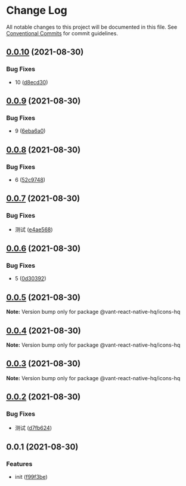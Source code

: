 # Change Log

All notable changes to this project will be documented in this file.
See [Conventional Commits](https://conventionalcommits.org) for commit guidelines.

## [0.0.10](https://github.com/startgain/lerna-vant-react-native-hq/compare/@vant-react-native-hq/icons-hq@0.0.9...@vant-react-native-hq/icons-hq@0.0.10) (2021-08-30)


### Bug Fixes

* 10 ([d8ecd30](https://github.com/startgain/lerna-vant-react-native-hq/commit/d8ecd30c7950735597168e0b9c336dc324b702e9))





## [0.0.9](https://github.com/startgain/lerna-vant-react-native-hq/compare/@vant-react-native-hq/icons-hq@0.0.8...@vant-react-native-hq/icons-hq@0.0.9) (2021-08-30)


### Bug Fixes

* 9 ([6eba6a0](https://github.com/startgain/lerna-vant-react-native-hq/commit/6eba6a01177d3f1912558f8eaa0d0699c02db778))





## [0.0.8](https://github.com/startgain/lerna-vant-react-native-hq/compare/@vant-react-native-hq/icons-hq@0.0.7...@vant-react-native-hq/icons-hq@0.0.8) (2021-08-30)


### Bug Fixes

* 6 ([52c9748](https://github.com/startgain/lerna-vant-react-native-hq/commit/52c97481ddd44b484fc47d41b30c5f167a33884e))





## [0.0.7](https://github.com/startgain/lerna-vant-react-native-hq/compare/@vant-react-native-hq/icons-hq@0.0.6...@vant-react-native-hq/icons-hq@0.0.7) (2021-08-30)


### Bug Fixes

* 测试 ([e4ae568](https://github.com/startgain/lerna-vant-react-native-hq/commit/e4ae5683efafa9425a0f3944684cb8aa03917e26))





## [0.0.6](https://github.com/startgain/lerna-vant-react-native-hq/compare/@vant-react-native-hq/icons-hq@0.0.5...@vant-react-native-hq/icons-hq@0.0.6) (2021-08-30)


### Bug Fixes

* 5 ([0d30392](https://github.com/startgain/lerna-vant-react-native-hq/commit/0d30392080394b62b1ff76a7d196d448de9a12ed))





## [0.0.5](https://github.com/startgain/lerna-vant-react-native-hq/compare/@vant-react-native-hq/icons-hq@0.0.4...@vant-react-native-hq/icons-hq@0.0.5) (2021-08-30)

**Note:** Version bump only for package @vant-react-native-hq/icons-hq





## [0.0.4](https://github.com/startgain/lerna-vant-react-native-hq/compare/@vant-react-native-hq/icons-hq@0.0.3...@vant-react-native-hq/icons-hq@0.0.4) (2021-08-30)

**Note:** Version bump only for package @vant-react-native-hq/icons-hq





## [0.0.3](https://github.com/startgain/lerna-vant-react-native-hq/compare/@vant-react-native-hq/icons-hq@0.0.2...@vant-react-native-hq/icons-hq@0.0.3) (2021-08-30)

**Note:** Version bump only for package @vant-react-native-hq/icons-hq





## [0.0.2](https://github.com/startgain/lerna-vant-react-native-hq/compare/@vant-react-native-hq/icons-hq@0.0.1...@vant-react-native-hq/icons-hq@0.0.2) (2021-08-30)


### Bug Fixes

* 测试 ([d7fb624](https://github.com/startgain/lerna-vant-react-native-hq/commit/d7fb624072b5802cbc77dbe3fb821e716b47e392))





## 0.0.1 (2021-08-30)


### Features

* init ([f99f3be](https://github.com/startgain/lerna-vant-react-native-hq/commit/f99f3be1039008dbf0ebfd59439eae023862a300))
